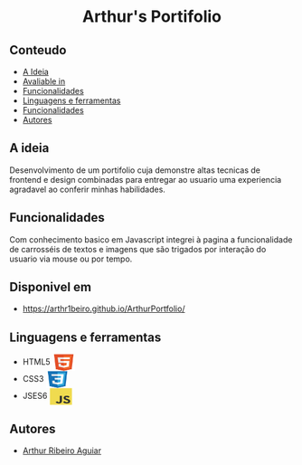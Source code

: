 <div align="center" style="margin: 20px; text-align: center">

<h1>Arthur's Portifolio</h1>


</div>

## Conteudo

- [A Ideia](#a-ideia)
- [Avaliable in](#disponivel-em)
- [Funcionalidades](#funcionalidades)
- [Linguagens e ferramentas](#linguagens-e-ferramentas)
- [Funcionalidades](#funcionalidades)
- [Autores](#autores)

## A ideia
Desenvolvimento de um portifolio cuja demonstre altas tecnicas de frontend e design combinadas para entregar ao usuario uma experiencia agradavel ao conferir minhas habilidades.

## Funcionalidades
Com conhecimento basico em Javascript integrei à pagina a funcionalidade de carrosséis de textos e imagens que são trigados por interação do usuario via mouse ou por tempo.

## Disponivel em
- https://arthr1beiro.github.io/ArthurPortfolio/

## Linguagens e ferramentas
- HTML5 <img align="center" alt="Arth-HTML" height="30" width="40" src="https://raw.githubusercontent.com/devicons/devicon/master/icons/html5/html5-original.svg">
- CSS3 <img align="center" alt="Arth-CSS" height="30" width="40" src="https://raw.githubusercontent.com/devicons/devicon/master/icons/css3/css3-original.svg">
- JSES6 <img align="center" alt="Arth-CSS" height="30" width="40" src="https://raw.githubusercontent.com/devicons/devicon/master/icons/javascript/javascript-original.svg">

## Autores

- [Arthur Ribeiro Aguiar](https://www.github.com/ArthR1beiro)

